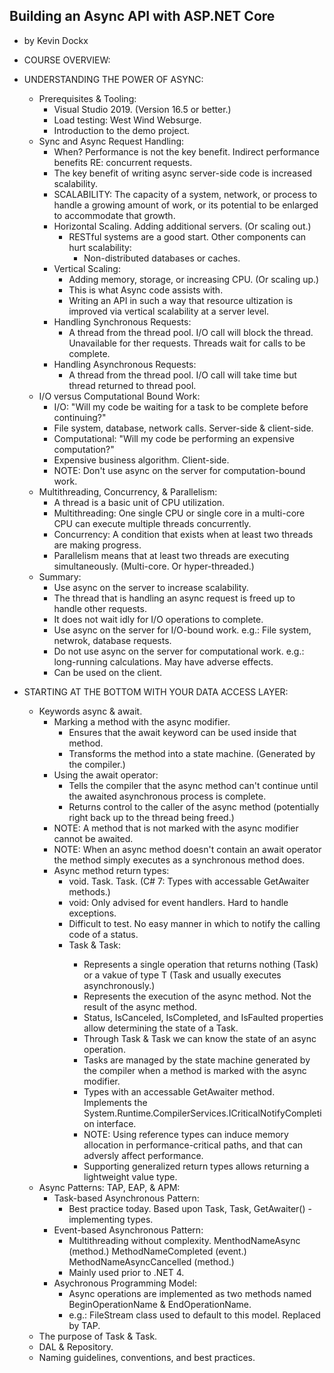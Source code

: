 ## Building an Async API with ASP.NET Core
- by Kevin Dockx

- COURSE OVERVIEW:

- UNDERSTANDING THE POWER OF ASYNC:
  - Prerequisites & Tooling:
    - Visual Studio 2019. (Version 16.5 or better.)
    - Load testing: West Wind Websurge.
    - Introduction to the demo project.
  - Sync and Async Request Handling:
    - When? Performance is not the key benefit. Indirect performance benefits RE: concurrent requests.
    - The key benefit of writing async server-side code is increased scalability.
    - SCALABILITY: The capacity of a system, network, or process to handle a growing amount of work, or its potential to be enlarged to accommodate that growth.
    - Horizontal Scaling. Adding additional servers. (Or scaling out.)
      - RESTful systems are a good start. Other components can hurt scalability:
        - Non-distributed databases or caches.
    - Vertical Scaling:
      - Adding memory, storage, or increasing CPU. (Or scaling up.)
      - This is what Async code assists with. 
      - Writing an API in such a way that resource ultization is improved via vertical scalability at a server level.
    - Handling Synchronous Requests:
      - A thread from the thread pool. I/O call will block the thread. Unavailable for ther requests. Threads wait for calls to be complete.
    - Handling Asynchronous Requests:
      - A thread from the thread pool. I/O call will take time but thread returned to thread pool.   
  - I/O versus Computational Bound Work:
    - I/O: "Will my code be waiting for a task to be complete before continuing?"
    - File system, database, network calls. Server-side & client-side.
    - Computational: "Will my code be performing an expensive computation?"
    - Expensive business algorithm. Client-side.
    - NOTE: Don't use async on the server for  computation-bound work.
  - Multithreading, Concurrency, & Parallelism:
    - A thread is a basic unit of CPU utilization.
    - Multithreading: One single CPU or single core in a multi-core CPU can execute multiple threads concurrently.
    - Concurrency: A condition that exists when at least two threads are making progress.
    - Parallelism means that at least two threads are executing simultaneously. (Multi-core. Or hyper-threaded.)
  - Summary:
    - Use async on the server to increase scalability.
    - The thread that is handling an async request is freed up to handle other requests.
    - It does not wait idly for I/O operations to complete.
    - Use async on the server for I/O-bound work. e.g.: File system, netwrok, database requests.
    - Do not use async on the server for computational work. e.g.: long-running calculations. May have adverse effects.
    - Can be used on the client.
  
- STARTING AT THE BOTTOM WITH YOUR DATA ACCESS LAYER:
  - Keywords async & await.
    - Marking a method with the async modifier.
      - Ensures that the await keyword can be used inside that method.
      - Transforms the method into a state machine. (Generated  by the compiler.)
    - Using the await operator:
      - Tells the compiler that the async method can't continue until the awaited asynchronous process is complete.
      - Returns control to the caller of the async method (potentially right back up to the thread being freed.)
    - NOTE: A method that is not marked with the async modifier cannot be awaited.
    - NOTE: When an async method doesn't contain an await operator the method simply executes as a synchronous method does.
    - Async method return types:
      - void. Task. Task<T>. (C# 7: Types with accessable GetAwaiter methods.)
      - void: Only advised for event handlers. Hard to handle exceptions. 
      - Difficult to test. No easy manner in which to notify the calling code of a status.
      - Task & Task<T>: 
        - Represents a single operation that returns nothing (Task) or a vakue of type T (Task<T> and usually executes asynchronously.)
        - Represents the execution of the async method. Not the result of the async method.
        - Status, IsCanceled, IsCompleted, and IsFaulted properties allow determining the state of a Task.
        - Through Task & Task<T> we can know the state of an async operation.
        - Tasks are managed by the state machine generated by the compiler when a method is marked with the async modifier.
        - Types with an accessable GetAwaiter method. Implements the System.Runtime.CompilerServices.ICriticalNotifyCompletion interface.
        - NOTE: Using reference types can induce memory allocation in performance-critical paths, and that can adversly affect performance.
        - Supporting generalized return types allows returning a lightweight value type.
  - Async Patterns: TAP, EAP, & APM:
    - Task-based Asynchronous Pattern:
      - Best practice today. Based upon Task, Task<T>, GetAwaiter() - implementing types.
    - Event-based Asynchronous Pattern:
      - Multithreading without complexity. MenthodNameAsync (method.) MethodNameCompleted (event.) MethodNameAsyncCancelled (method.)
      - Mainly used prior to .NET 4.
    - Asychronous Programming Model:
      - Async operations are implemented as two methods named BeginOperationName & EndOperationName.
      - e.g.: FileStream class used to default to this model. Replaced by TAP.
  - The purpose of Task & Task<T>.
  - DAL & Repository.
  - Naming guidelines, conventions, and best practices.